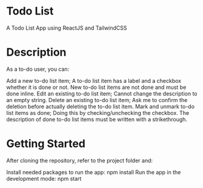 # Todo List
   A Todo List App using ReactJS and TailwindCSS

# Description
  As a to-do user, you can:

Add a new to-do list item; A to-do list item has a label and a checkbox whether it is done or not. New to-do list items are not done and must be done inline. Edit an existing to-do list item; Cannot change the description to an empty string. Delete an existing to-do list item; Ask me to confirm the deletion before actually deleting the to-do list item. Mark and unmark to-do list items as done; Doing this by checking/unchecking the checkbox. The description of done to-do list items must be written with a strikethrough.

# Getting Started

After cloning the repository, refer to the project folder and:

Install needed packages to run the app: npm install Run the app in the development mode: npm start
